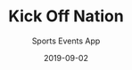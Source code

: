 ---
title: Kick Off Nation
subtitle: Sports Events App
layout: default
modal-id: 10
date: 2019-09-02
img: kickoffnation1.png
thumbnail: kickoffnation-thumbnail.png
alt: kickoffnation
project-date: May 2016
client: Kick Off Nation
category: Web Development
description: Kick Off Nation brings all sports to a single mobile app, giving both sports enthusiasts and sports organizers a means to connect. Sports enthusiasts can get information about matches near them, book tickets and filter matches according to sport. Sports organizers can interact with fans, review the sale of tickets for their events and have a transparent window to gauge the audience response. Kick Off Nation not only provides a solution for dispensing information and ticket sales, but also acts as a platform where sports enthusiasts can connect. <br/><br/> Key Features - <br/> Combines the presence of all sports on a single app. <br/> Filters data based on area, sport preferred. <br/> Gives organizers a way to dissect audience participation. <br/><br/> How It Works? <br/> The website design uses Angular Js, Ruby on Rails and SaaS.
status: Past
---